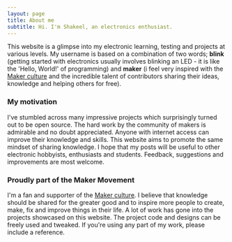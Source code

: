 ```yaml
---
layout: page
title: About me
subtitle: Hi. I'm Shakeel, an electronics enthusiast.
---
```


This website is a glimpse into my electronic learning, testing and projects at various levels. My username is based on a combination of two words; **blink** (getting started with electronics usually involves blinking an LED - it is like the 'Hello, World!' of programming) and **maker** (i feel very inspired with the [Maker culture](https://en.wikipedia.org/wiki/Maker_culture) and the incredible talent of contributors sharing their ideas, knowledge and helping others for free).

### My motivation
I've stumbled across many impressive projects which surprisingly turned out to be open source. The hard work by the community of makers is admirable and no doubt appreciated. Anyone with internet access can improve their knowledge and skills. This website aims to promote the same mindset of sharing knowledge. I hope that my posts will be useful to other electronic hobbyists, enthusiasts and students. Feedback, suggestions and improvements are most welcome.

### Proudly part of the Maker Movement
I'm a fan and supporter of the [Maker culture](https://en.wikipedia.org/wiki/Maker_culture). I believe that knowledge should be shared for the greater good and to inspire more people to create, make, fix and improve things in their life. A lot of work has gone into the projects showcased on this website. The project code and designs can be freely used and tweaked. If you're using any part of my work, please include a reference.
